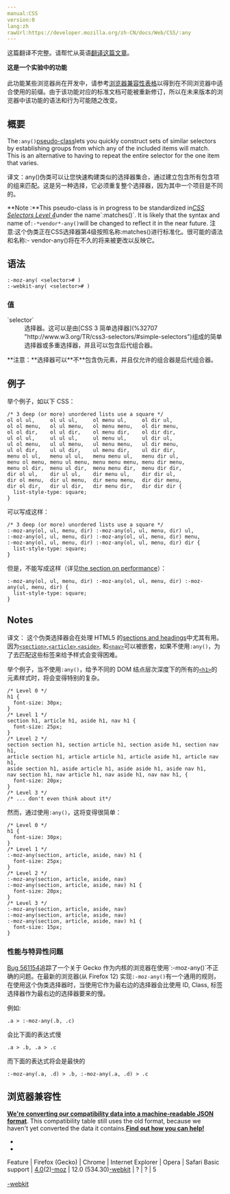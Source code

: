 ```yaml
---
manual:CSS
version:0
lang:zh
rawUrl:https://developer.mozilla.org/zh-CN/docs/Web/CSS/:any
---
```




这篇翻译不完整。请帮忙从英语[翻译这篇文章](%32705 "")。






**这是一个实验中的功能**<br></br>此功能某些浏览器尚在开发中，请参考[浏览器兼容性表格](%32704 "")以得到在不同浏览器中适合使用的前缀。由于该功能对应的标准文档可能被重新修订，所以在未来版本的浏览器中该功能的语法和行为可能随之改变。




## 概要<a name="Summary"></a>


The`:any()`[pseudo-class](%28374 "CSS/Pseudo-classes")lets you quickly construct sets of similar selectors by establishing groups from which any of the included items will match. This is an alternative to having to repeat the entire selector for the one item that varies.



译文：any()伪类可以让您快速构建类似的选择器集合，通过建立包含所有包含项的组来匹配。这是另一种选择，它必须重复整个选择器，因为其中一个项目是不同的。

**Note :**This pseudo-class is in progress to be standardized in[*CSS Selectors Level 4*](%32706 "http://dev.w3.org/csswg/selectors4/#matches")under the name`:matches()`. It is likely that the syntax and name of`:-*vendor*-any()`will be changed to reflect it in the near future.
注意:这个伪类正在CSS选择器第4级按照名称:matches()进行标准化。很可能的语法和名称:- vendor-any()将在不久的将来被更改以反映它。

## 语法<a name="Syntax"></a>

```
:-moz-any( <selector># )
:-webkit-any( <selector># )
```

### 值<a name="Values"></a>
<dl><dt id=''>`selector`</dt><dd>选择器。这可以是由[CSS 3 简单选择器](%32707 "http://www.w3.org/TR/css3-selectors/#simple-selectors")组成的简单选择器或多重选择器，并且可以包含后代组合器。</dd></dl>**注意：**选择器可以**不**包含伪元素，并且仅允许的组合器是后代组合器。

## 例子<a name="Examples"></a>


举个例子，如以下 CSS：


```
/* 3 deep (or more) unordered lists use a square */
ol ol ul,     ol ul ul,     ol menu ul,     ol dir ul,
ol ol menu,   ol ul menu,   ol menu menu,   ol dir menu,
ol ol dir,    ol ul dir,    ol menu dir,    ol dir dir,
ul ol ul,     ul ul ul,     ul menu ul,     ul dir ul,
ul ol menu,   ul ul menu,   ul menu menu,   ul dir menu,
ul ol dir,    ul ul dir,    ul menu dir,    ul dir dir,
menu ol ul,   menu ul ul,   menu menu ul,   menu dir ul,
menu ol menu, menu ul menu, menu menu menu, menu dir menu,
menu ol dir,  menu ul dir,  menu menu dir,  menu dir dir,
dir ol ul,    dir ul ul,    dir menu ul,    dir dir ul,
dir ol menu,  dir ul menu,  dir menu menu,  dir dir menu,
dir ol dir,   dir ul dir,   dir menu dir,   dir dir dir {
  list-style-type: square;
}
```


可以写成这样：


```
/* 3 deep (or more) unordered lists use a square */
:-moz-any(ol, ul, menu, dir) :-moz-any(ol, ul, menu, dir) ul,
:-moz-any(ol, ul, menu, dir) :-moz-any(ol, ul, menu, dir) menu,
:-moz-any(ol, ul, menu, dir) :-moz-any(ol, ul, menu, dir) dir {
  list-style-type: square;
}
```


但是，不能写成这样（详见[the section on performance](%32708 "")）：


```
:-moz-any(ol, ul, menu, dir) :-moz-any(ol, ul, menu, dir) :-moz-any(ul, menu, dir) {
  list-style-type: square;
}
```

## Notes<a name="Notes"></a>


译文： 这个伪类选择器会在处理 HTML5 的[sections and headings](%32709 "Sections and Outlines of an HTML5 document")中尤其有用。因为[`<section>`](%32710 "HTML Section 元素 (<section>) 表示文档中的一个区域（或节），比如，内容中的一个专题组，一般来说会有包含一个标题（heading）。一般通过是否包含一个标题 (<h1>-<h6> element) 作为子节点 来 辨识每一个<section>。"),[`<article>`](%23447 "<article>元素表示文档、页面、应用或网站中的独立结构，其意在成为可独立分配的或可复用的结构，如在发布中，它可能是论坛帖子、杂志或新闻文章、博客、用户提交的评论、交互式组件，或者其他独立的内容项目。"),[`<aside>`](%32711 "<aside> 元素表示一个和其余页面内容几乎无关的部分，被认为是独立于该内容的一部分并且可以被单独的拆分出来而不会使整体受影响。其通常表现为侧边栏或者嵌入内容。他们通常包含在工具条，例如来自词汇表的定义。也可能有其他类型的信息，例如相关的广告、笔者的传记、web 应用程序、个人资料信息，或在博客上的相关链接。"), 和[`<nav>`](%32712 "HTML导航栏 (<nav>) 描绘一个含有多个超链接的区域，这个区域包含转到其他页面，或者页面内部其他部分的链接列表.")可以被嵌套，如果不使用`:any()`，为了去匹配这些标签来给予样式会变得困难。



举个例子，当不使用`:any()`，给予不同的 DOM 结点层次深度下的所有的[`<h1>`](%32713 "此页面仍未被本地化, 期待您的翻译!")的元素样式时，将会变得特别的复杂。


```
/* Level 0 */
h1 {
  font-size: 30px;
}
/* Level 1 */
section h1, article h1, aside h1, nav h1 {
  font-size: 25px;
}
/* Level 2 */
section section h1, section article h1, section aside h1, section nav h1,
article section h1, article article h1, article aside h1, article nav h1,
aside section h1, aside article h1, aside aside h1, aside nav h1,
nav section h1, nav article h1, nav aside h1, nav nav h1, {
  font-size: 20px;
}
/* Level 3 */
/* ... don't even think about it*/
```


然而，通过使用`:any()`，这将变得很简单：


```
/* Level 0 */
h1 {
  font-size: 30px;
}
/* Level 1 */
:-moz-any(section, article, aside, nav) h1 {
  font-size: 25px;
}
/* Level 2 */
:-moz-any(section, article, aside, nav)
:-moz-any(section, article, aside, nav) h1 {
  font-size: 20px;
}
/* Level 3 */
:-moz-any(section, article, aside, nav)
:-moz-any(section, article, aside, nav)
:-moz-any(section, article, aside, nav) h1 {
  font-size: 15px;
}
```

### 性能与特异性问题<a name="Issues_with_performance_and_specificity"></a>


[Bug 561154](%32714 "https://bugzilla.mozilla.org/show_bug.cgi?id=561154")追踪了一个关于 Gecko 作为内核的浏览器在使用`:-moz-any()`不正确的问题。在最新的浏览器(从 Firefox 12) 实现`:-moz-any()`有一个通用的规则，在使用这个伪类选择器时，当使用它作为最右边的选择器会比使用 ID, Class, 标签选择器作为最右边的选择器要来的慢。



例如:


```
.a > :-moz-any(.b, .c)
```


会比下面的表达式慢


```
.a > .b, .a > .c
```


而下面的表达式将会是最快的


```
:-moz-any(.a, .d) > .b, :-moz-any(.a, .d) > .c
```

## 浏览器兼容性<a name="Browser_compatibility"></a>


**[We&#39;re converting our compatibility data into a machine-readable JSON format](%3344 "")**. This compatibility table still uses the old format, because we haven&#39;t yet converted the data it contains.**[Find out how you can help!](%3392 "")**


* 
* 

Feature | Firefox (Gecko) | Chrome | Internet Explorer | Opera | Safari 
Basic support | [4.0](%3678 "Released on 2011-03-22.")(2)[-moz](%3568 "The name of this feature is prefixed with '-moz' as this browser considers it experimental") | 12.0 (534.30)[-webkit](%3568 "The name of this feature is prefixed with '-webkit' as this browser considers it experimental") | ? | ? | 5<br></br>[-webkit](%3568 "The name of this feature is prefixed with '-webkit' as this browser considers it experimental") 







